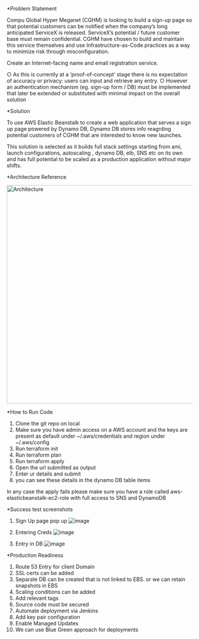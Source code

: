 *Problem Statement 

Compu Global Hyper Meganet (CGHM) is looking to build a sign-up page so that potential customers can be notified when the company’s long anticipated ServiceX is released.
ServiceX’s potential / future customer base must remain confidential. CGHM have chosen to build and maintain this service themselves and use Infrastructure-as-Code practices as a way
to minimize risk through misconfiguration.

Create an Internet-facing name and email registration service.

○ As this is currently at a ‘proof-of-concept’ stage there is no expectation of accuracy or privacy: users can input and retrieve any entry.
○ However an authentication mechanism (eg. sign-up form / DB) must be implemented that later be extended or substituted with minimal impact on the overall solution

*Solution 

To use AWS Elastic Beanstalk to create a web application that serves a sign up page powered by Dynamo DB, Dynamo DB stores info reagrding potential customers of CGHM that are interested to know new launches.

This solution is selected as it builds full stack settings starting from ami, launch configurations, autoscaling , dynamo DB, elb, SNS etc on its own and  has full potential to be scaled as a production application without major shifts.

*Architecture Reference 

<img width="590" alt="Architecture" src="https://user-images.githubusercontent.com/59480781/198051072-1a19eb63-95d0-439c-9f78-9a947af50916.PNG">

*How to Run Code

1. Clone the git repo on local
2. Make sure you have admin access on a AWS account and the keys are present as default under ~/.aws/credentials and region under ~/.aws/config
3. Run terraform init
4. Run terraform plan
5. Run terraform apply
6. Open the url submitted as output
7. Enter ur details and submit
8. you can see these details in the dynamo DB table items

In any case the apply fails please make sure you have a role called aws-elasticbeanstalk-ec2-role with full access to SNS and DynamoDB

*Success test screenshots 

1. Sign Up page pop up
![image](https://user-images.githubusercontent.com/59480781/198052398-68c7228c-fa68-41d1-8146-c7e2dd773bd6.png)

2. Entering Creds
![image](https://user-images.githubusercontent.com/59480781/198052648-e84bda91-6f12-43f6-8a7d-1d356345beb3.png)

3. Entry in DB
![image](https://user-images.githubusercontent.com/59480781/198052958-83daf7f8-49b3-4372-b0ec-61d992bc24a0.png)

*Production Readiness

1. Route 53 Entry for client Domain
2. SSL certs can be added
3. Separate DB can be created that is not linked to EBS. or we can retain snapshots in EBS
4. Scaling conditions can be added
5. Add relevant tags
6. Source code must be secured
7. Automate deployment via Jenkins
8. Add key pair configuration
9. Enable Managed Updates
10. We can use Blue Green approach for deployments

